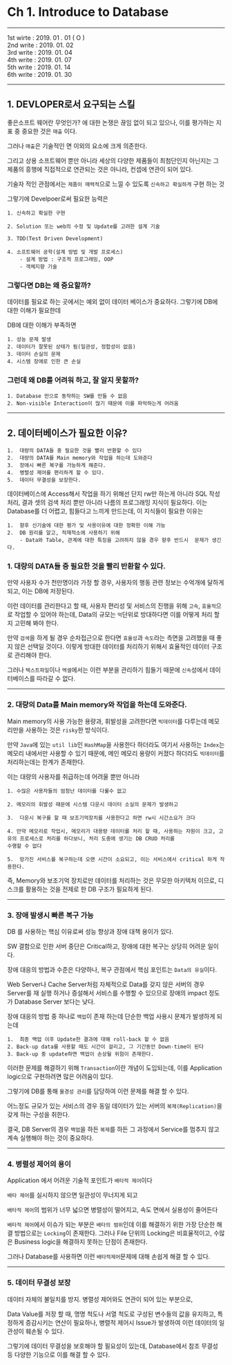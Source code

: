 # Ch 1. Introduce to Database
***
1st wirte : 2019. 01 . 01 ( O )   
2nd write : 2019. 01. 02  
3rd write : 2019. 01. 04  
4th write : 2019. 01. 07  
5th write : 2019. 01. 14  
6th write : 2019. 01. 30  
***

## 1. DEVLOPER로서 요구되는 스킬
좋은소프트 웨어란 무엇인가? 에 대한 논쟁은 끊임 없이 되고 있으나,  이를 평가하는 지표 중 중요한 것은 `매출` 이다.

그러나 `매출`은 기술적인 면 이외의 요소에 크게 의존한다.  

그리고 상용 소프트웨어 뿐만 아니라 세상의 다양한 제품들이 최첨단인지 아닌지는 그 제품의 흥행에 직접적으로 연관되는 것은 아니라, 컨셉에 연관이 되어 있다.

기술자 적인 관점에서는 `제품이 매력적`으로 느낄 수 있도록 `신속하고 확실하게` 구현 하는 것

그렇기에 Develpoer로써 필요한 능력은  

    1. 신속하고 확실한 구현

    2. Solution 또는 web의 수정 및 Update를 고려한 설계 기술

    3. TDD(Test Driven Development)

    4. 소프트웨어 공학(설계 방법 및 개발 프로세스)
        - 설계 방법 : 구조적 프로그래밍, OOP
        - 객체지향 기술

### 그렇다면 DB는 왜 중요할까?
데이터를 필요로 하는 곳에서는 예외 없이 데이터 베이스가 중요하다. 그렇기에 DB에 대한 이해가 필요한데

DB에 대한 이해가 부족하면

    1. 성능 문제 발생
    2. 데이터가 잘못된 상태가 됨(일관성, 정합성이 없음)
    3. 데이터 손실의 문제
    4. 시스템 장애로 인한 큰 손실

### 그런데 왜 DB를 어려워 하고, 잘 알지 못할까?

    1. Database 만으로 동작하는 SW를 만들 수 없음
    2. Non-visible Interaction이 많기 때문에 이를 파악하는게 어려움
***
## 2. 데이터베이스가 필요한 이유?
    1.  대량의 DATA들 중 필요한 것을 빨리 반환할 수 있다
    2.  대량의 DATA를 Main memory와 작업을 하는데 도와준다
    3.  장애시 빠른 복구를 가능하게 해준다.
    4.  병렬성 제어를 편리하게 할 수 있다.
    5.  데이터 무결성을 보장한다.

데이터베이스에 Access해서 작업을 하기 위해선 단지 rw만 하는게 아니라 SQL 작성 처리, 결과 셋의 검색 처리 뿐만 아니라 나름의 프로그래밍 지식이 필요하다. 이는 Database를 더 어렵고, 힘들다고 느끼게 만드는데, 이 지식들이 필요한 이유는

    1.  향후 신기술에 대한 평가 및 사용이유에 대한 정확한 이해 가능
    2.  DB 원리를 알고, 적재적소에 사용하기 위해
        - Data와 Table, 관계에 대한 특징을 고려하지 않을 경우 향후 반드시  문제가 생긴다.

### 1. 대량의 DATA들 중 필요한 것을 빨리 반환할 수 있다.
만약 사용자 수가 천만명이라 가정 할 경우, 사용자의 행동 관련 정보는 수억개에 달하게 되고, 이는 DB에 저장된다.

이런 데이터를 관리한다고 할 때, 사용자 편리성 및 서비스의 진행을 위해 `고속`, `효율적`으로 작업할 수 있어야 하는데, Data의 규모는 `억`단위로 방대하다면 이를 어떻게 처리 할지 고민해 봐야 한다.

만약 `검색`을 하게 될 경우 순차접근으로 한다면 `효율성`과 `속도`라는 측면을 고려했을 때 좋지 않은 선택일 것이다. 이렇게 방대한 데이터를 처리하기 위해서 효율적인 데이터 구조로 관리해야 한다.

그러나 `텍스트파일`이나 `엑셀`에서는 이런 부분을 관리하기 힘들기 때문에 `신속`성에서 데이터베이스를 따라갈 수 없다.
***
### 2.  대량의 Data를 Main memory와 작업을 하는데 도와준다.
Main memory의 사용 가능한 용량과, 휘발성을 고려한다면 `빅데이터`를 다루는데 메모리만을 사용하는 것은 `risky`한 방식이다.

만약 `Java`에 있는 `util lib`인 `HashMap`을 사용한다 하더라도 여기서 사용하는 `Index`는 메모리 내에서만 사용할 수 있기 때문에, 메인 메모리 용량이 커졌다 하더라도 `빅데이터`를 처리하는데는 한계가 존재한다.

이는 대량의 사용자를 취급하는데 어려울 뿐만 아니라

    1. 수많은 사용자들의 엄청난 데이터를 다룰수 없고

    2. 메모리의 휘발성 때문에 시스템 다운시 데이터 소실의 문제가 발생하고

    3.  다운시 복구를 할 때 보조기억장치를 사용한다고 하면 rw시 시간소요가 크다

    4. 만약 메모리로 작업시, 메모리가 대용량 데이터를 처리 할 때, 사용하는 자원이 크고, 고유의 프로세스로 처리를 하다보니, 처리 도중에 생기는 DB CRUD 처리를 
    수행할 수 없다

    5.  망가진 서비스를 복구하는데 오랜 시간이 소요되고, 이는 서비스에서 critical 하게 작용한다.

즉, Memory와 보조기억 장치로만 데이터를 처리하는 것은 무모한 아키텍처 이므로, 디스크를 활용하는 것을 전제로 한 DB 구조가 필요하게 된다.
***
### 3.  장애 발생시 빠른 복구 가능
DB 를 사용하는 핵심 이유로써 성능 향상과 장애 대책 용이가 있다.

SW 결함으로 인한 서버 중단은 Critical하고, 장애에 대한 복구는 상당히 어려운 일이다.

장애 대응의 방법과 수준은 다양하나, 복구 관점에서 핵심 포인트는 `Data의 유실`이다.

Web Server나 Cache Server처럼 자체적으로 Data를 갖지 않은 서버의 경우 Server를 재 실행 하거나 증설해서 서비스를 수행할 수 있으므로 장애의 impact 정도가 Database Server 보다는 낮다.

장애 대응의 방법 중 하나로 `백업`이 존재 하는데 단순한 백업 사용시 문제가 발생하게 되는데

    1.  최종 백업 이후 Update한 결과에 대해 roll-back 할 수 없음
    2. Back-up data를 사용할 때도 시간이 걸리고, 그 기간동안 Down-time이 된다
    3. Back-up 중 update하면 백업이 손상될 위험이 존재한다.

이러한 문제를 해결하기 위해 `Transaction`이란 개념이 도입되는데, 이를 Application logic으로 구현하려면 많은 어려움이 있다. 

그렇기에 DB를 통해 `물경성 관리`를 담당하여 이런 문제를 해결 할 수 있다.

어느정도 규모가 있는 서비스의 경우 동일 데이터가 있는 서버의 `복제(Replication)`을 갖게 하는 구성을 취한다.

결국, DB Server의 경우 `백업`을 하든 `복제`를 하든 그 과정에서 Service를 멈추지 않고 계속 실행해야 하는 것이 중요하다.
***
### 4. 병렬성 제어의 용이
Application 에서 어려운 기술적 포인트가 `배타적 제어`이다

`배타 제어`를 실시하지 않으면 일관성이 무너지게 되고

`배타적 제어`의 범위가 너무 넓으면 병렬성이 떨어지고, 속도 면에서 실용성이 줄어든다

`배타적 제어`에서 이슈가 되는 부분은 `배타의 범위`인데 이를 해결하기 위한 가장 단순한 해결 방법으로는 `Locking`이 존재한다. 그러나 File 단위의 Locking은 비효율적이고, 수많은 Business logic을 해결하지 못하는 단점이 존재한다.

그러나 Database를 사용하면 이런 `배타적제어`문제에 대해 손쉽게 해결 할 수 있다.
***
### 5. 데이터 무결성 보장
데이터 자체의 불일치를 방지. 병렬성 제어와도 연관이 되어 있는 부분으로,

Data Value를 저장 할 때, 명명 척도나 서열 척도로 구성된 변수들의 값을 유지하고, 특정하게 증감시키는 연산이 필요하나, 병렬적 제어시 Issue가 발생하여 이런 데이터의 일관성이 훼손될 수 있다.

그렇기에 데이터 무결성을 보호해야 할 필요성이 있는데, Database에서 참조 무결성 등 다양한 기능으로 이를 해결 할 수 있다.